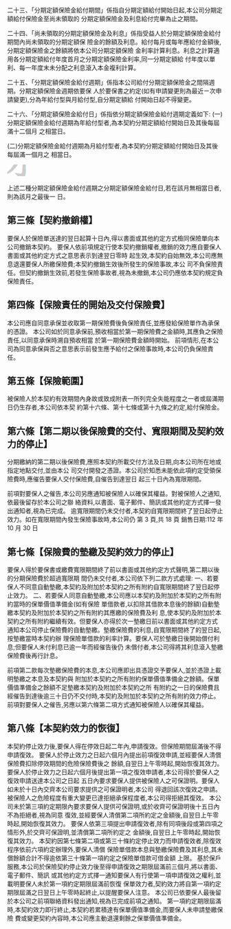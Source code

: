 二十三、「分期定額保險金給付期間」係指自分期定額給付開始日起,本公司分期定額給付保險金至尚未領取的 分期定額保險金及利息給付完畢為止之期間。

二十四、「尚未領取的分期定額保險金及利息」係指受益人於分期定額保險金給付期間內尚未領取的分期定額保 險金的餘額及利息。給付每月或每年應給付金額後,分期定額保險金之餘額將依本公司分期定額保險 金利率計算利息。利息之計算適用各分期定額給付年度首月之分期定額保險金利率,同一分期定額給 付年度以單利、每一年度末未分配之利息滾入本金複利計算。

二十五、「分期定額保險金給付週期」係指本公司給付分期定額保險金之間隔週期。分期定額保險金週期依要保 人於要保書之約定(如有申請變更則為最近ㄧ次申請變更),分為年給付型與月給付型,自分期定額給 付開始日起不得變更。

二十六、「分期定額保險金給付日」係指依分期定額保險金給付週期定義如下:
(一)分期定額保險金給付週期為年給付型者,為本契約分期定額給付開始日及其後每屆滿十二個月 之相當日。

(二)分期定額保險金給付週期為月給付型者,為本契約分期定額給付開始日及其後每屆滿一個月之 相當日。

![0_image_0.png](0_image_0.png)

上述二種分期定額保險金給付週期之分期定額保險金給付日,若在該月無相當日者,則為該月之最後一 日。

## 第三條【契約撤銷權】

要保人於保險單送達的翌日起算十日內,得以書面或其他約定方式檢同保險單向本公司撤銷本契約。 要保人依前項規定行使本契約撤銷權者,撤銷的效力應自要保人書面或其他約定方式之意思表示到達翌日零時 起生效,本契約自始無效,本公司應無息退還要保人所繳保險費;本契約撤銷生效後所發生的保險事故,本公 司不負保險責任。但契約撤銷生效前,若發生保險事故者,視為未撤銷,本公司仍應依本契約規定負保險責任。

## 第四條【保險責任的開始及交付保險費】

本公司應自同意承保並收取第一期保險費後負保險責任,並應發給保險單作為承保的憑證。 本公司如於同意承保前,預收相當於第一期保險費之金額時,其應負之保險責任,以同意承保時溯自預收相當 於第一期保險費金額時開始。 前項情形,在本公司為同意承保與否之意思表示前發生應予給付之保險事故時,本公司仍負保險責任。

## 第五條【保險範圍】

被保險人於本契約有效期間內身故或致成附表一所列完全失能程度之一者或屆滿期日仍生存者,本公司依本契 約第十六條、第十七條或第十九條之約定,給付保險金。

## 第六條【第二期以後保險費的交付、寬限期間及契約效力的停止】

分期繳納的第二期以後保險費,應照本契約所載交付方法及日期,向本公司所在地或指定地點交付,並由本公 司交付開發之憑證。本公司於知悉未能依此項約定受領保險費時,應催告要保人交付保險費,自催告到達翌日 起三十日內為寬限期間。

前項對要保人之催告,本公司另應通知被保險人以確保其權益。對被保險人之通知,依最後留存於本公司之聯 絡資料,以書面、電子郵件、簡訊或其他約定方式擇一發出通知者,視為已完成。 逾寬限期間仍未交付者,本契約自寬限期間終了翌日起停止效力。如在寬限期間內發生保險事故時,本公司仍 第 3 頁,共 18 頁 銷售日期:112 年 10 月 30 日

## 第七條【保險費的墊繳及契約效力的停止】

要保人得於要保書或繳費寬限期間終了前以書面或其他約定方式聲明,第二期以後的分期保險費於超過寬限期 間仍未交付者,本公司依下列二款方式處理: 一、若要保人不同意自動墊繳,本契約及附加於本契約之所有附約自寬限期間終了翌日起停止效力。 二、若要保人同意自動墊繳,本公司應以本契約及附加於本契約之所有附約當時的保單價值準備金(如有保險 單借款者,以扣除其借款本息後的餘額)自動墊繳本契約及附加於本契約之所有附約其應繳的保險費及利 息,使本契約及附加於本契約之所有附約繼續有效。但要保人亦得於次一墊繳日前以書面或其他約定方式 通知本公司停止保險費的自動墊繳。墊繳保險費的利息,自寬限期間終了的翌日起,按墊繳當時本契約辦 理保險單借款的利率計算。要保人可於墊繳日後開始償付利息;但要保人未付利息已逾一年而經催告後仍 未償付者,本公司得將其利息滾入墊繳保險費後再行計息。

前項第二款每次墊繳保險費的本息,本公司應即出具憑證交予要保人,並於憑證上載明墊繳之本息及本契約與 附加於本契約之所有附約保單價值準備金之餘額。保單價值準備金之餘額不足墊繳本契約及附加於本契約之所 有附約之一日的保險費且經催告到達後逾三十日仍不交付時,本契約及附加於本契約之所有附約效力停止。 前項對要保人之催告,另應以第六條第二項方式通知被保險人以確保其權益。 

## 第八條【本契約效力的恢復】

本契約停止效力後,要保人得在停效日起二年內,申請復效。但保險期間屆滿後不得申請復效。 要保人於停止效力之日起六個月內提出前項復效申請,並經要保人清償保險費扣除停效期間的危險保險費後之 餘額,自翌日上午零時起,開始恢復其效力。 要保人於停止效力之日起六個月後提出第一項之復效申請者,本公司得於要保人之復效申請送達本公司之日起 五日內要求要保人提供被保險人之可保證明。要保人如未於十日內交齊本公司要求提供之可保證明者,本公司 得退回該次復效之申請。 被保險人之危險程度有重大變更已達拒絕承保程度者,本公司得拒絕其復效。 本公司未於第三項約定期限內要求要保人提供可保證明,或於收齊可保證明後十五日內不為拒絕者,視為同意 復效,並經要保人清償第二項所約定之金額後,自翌日上午零時起,開始恢復其效力。 要保人依第三項提出申請復效者,除有同項後段或第四項之情形外,於交齊可保證明,並清償第二項所約定之 金額後,自翌日上午零時起,開始恢復其效力。 本契約因第七條第二項或第三十條約定停止效力而申請復效者,除復效程序依前六項約定辦理外,要保人清償 保險單借款本息與墊繳保險費及其利息,其未償餘額合計不得逾依第三十條第一項約定之保險單借款可借金額 上限。 基於保戶服務,本公司於保險契約停止效力後至得申請復效之期限屆滿前三個月,將以書面、電子郵件、簡訊 或其他約定方式擇一通知要保人有行使第一項申請復效之權利,並載明要保人未於第一項約定期限屆滿前恢復 保單效力者,契約效力將自第一項約定期限屆滿之日翌日上午零時起終止,以提醒要保人注意。 本公司已依要保人最後留於本公司之前項聯絡資料發出通知,視為已完成前項之通知。 第一項約定期限屆滿時,本契約效力即行終止,本契約若累積達有保單價值準備金,而要保人未申請墊繳保險 費或變更契約內容時,本公司應主動退還剩餘之保單價值準備金。